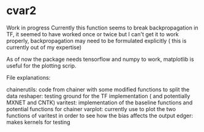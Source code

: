 # cvar2
Work in progress Currently this function seems to break backpropagation in TF, it seemed to have worked once or twice but I can't get it to work properly, backpropagation may need to be formulated explicitly ( this is currently out of my expertise)

As of now the package needs tensorflow and numpy to work, matplotlib is useful for the plotting scrip.


File explanations:

  chainerutils: code from chainer with some modified functions to split the data 
  reshaper: testing ground for the TF implementation ( and potentially MXNET and CNTK)
  varitest: implementation of the baseline functions and potential functions for chainer
  varplot: currently use to plot the two functions of varitest in order to see how the bias affects the output
  edger: makes kernels for testing
  

